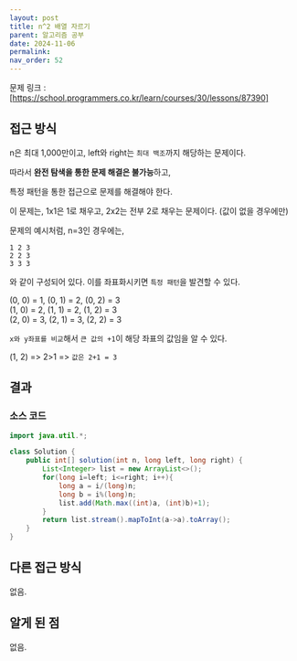 ```yaml
---
layout: post
title: n^2 배열 자르기
parent: 알고리즘 공부
date: 2024-11-06
permalink:
nav_order: 52
---
```


문제 링크 : [https://school.programmers.co.kr/learn/courses/30/lessons/87390]

## 접근 방식

n은 최대 1,000만이고, left와 right는 `최대 백조`까지 해당하는 문제이다.

따라서 **완전 탐색을 통한 문제 해결은 불가능**하고,

특정 패턴을 통한 접근으로 문제를 해결해야 한다.

이 문제는, 1x1은 1로 채우고, 2x2는 전부 2로 채우는 문제이다. (값이 없을 경우에만)

문제의 예시처럼, n=3인 경우에는,

```
1 2 3
2 2 3
3 3 3
```

와 같이 구성되어 있다. 이를 좌표화시키면 `특정 패턴`을 발견할 수 있다.

(0, 0) = 1, (0, 1) = 2, (0, 2) = 3  
(1, 0) = 2, (1, 1) = 2, (1, 2) = 3  
(2, 0) = 3, (2, 1) = 3, (2, 2) = 3

`x와 y좌표를 비교`해서 `큰 값의 +1`이 해당 좌표의 값임을 알 수 있다.

(1, 2) => 2>1 => `값은 2+1 = 3`

## 결과

### 소스 코드

```java
import java.util.*;

class Solution {
    public int[] solution(int n, long left, long right) {
        List<Integer> list = new ArrayList<>();
        for(long i=left; i<=right; i++){
            long a = i/(long)n;
            long b = i%(long)n;
            list.add(Math.max((int)a, (int)b)+1);
        }
        return list.stream().mapToInt(a->a).toArray();
    }
}
```

## 다른 접근 방식

없음.

## 알게 된 점

없음.

[https://school.programmers.co.kr/learn/courses/30/lessons/87390]: https://school.programmers.co.kr/learn/courses/30/lessons/87390
